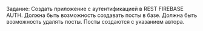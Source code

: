 Задание:
Создать приложение с аутентификацией в REST FIREBASE AUTH.
Должна быть возможность создавать посты в базе.
Должна быть возможность удалять посты.
Посты создаются с указанием автора.